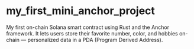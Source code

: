 # my_first_mini_anchor_project
My first on-chain Solana smart contract using Rust and the Anchor framework.  It lets users store their favorite number, color, and hobbies on-chain — personalized data in a PDA (Program Derived Address).
